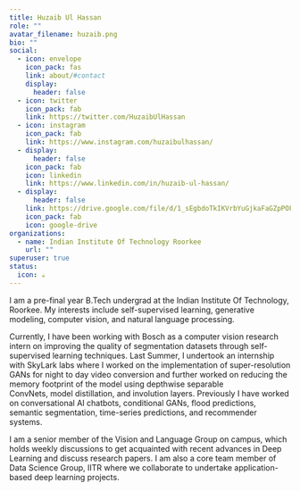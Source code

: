 ```yaml
---
title: Huzaib Ul Hassan
role: ""
avatar_filename: huzaib.png
bio: ""
social:
  - icon: envelope
    icon_pack: fas
    link: about/#contact
    display:
      header: false
  - icon: twitter
    icon_pack: fab
    link: https://twitter.com/HuzaibUlHassan
  - icon: instagram
    icon_pack: fab
    link: https://www.instagram.com/huzaibulhassan/
  - display:
      header: false
    icon_pack: fab
    icon: linkedin
    link: https://www.linkedin.com/in/huzaib-ul-hassan/
  - display:
      header: false
    link: https://drive.google.com/file/d/1_sEgbdoTkIKVrbYuGjkaFaGZpPOFeouM/view?usp=sharing
    icon_pack: fab
    icon: google-drive
organizations:
  - name: Indian Institute Of Technology Roorkee
    url: ""
superuser: true
status:
  icon: ☕️
---
```

I am a pre-final year B.Tech undergrad at the Indian Institute Of Technology, Roorkee. My interests include self-supervised learning, generative modeling, computer vision, and natural language processing. 

Currently, I have been working with Bosch as a computer vision research intern on improving the quality of segmentation datasets through self-supervised learning techniques. Last Summer, I undertook an internship with SkyLark labs where I worked on the implementation of super-resolution GANs for night to day video conversion and further worked on reducing the memory footprint of the model using depthwise separable ConvNets, model distillation, and involution layers. Previously I have worked on conversational AI chatbots, conditional GANs, flood predictions, semantic segmentation, time-series predictions, and recommender systems. 

I am a senior member of the Vision and Language Group on campus, which holds weekly discussions to get acquainted with recent advances in Deep Learning and discuss research papers. I am also a core team member of Data Science Group, IITR where we collaborate to undertake application-based deep learning projects.